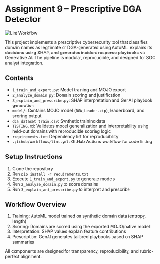 # Assignment 9 – Prescriptive DGA Detector  
![Lint Workflow](https://github.com/annichols84/202502_Analytical-Tools-for-Cyber-Analytics_SEAS_8414_DC/actions/workflows/lint.yml/badge.svg?branch=main)


This project implements a prescriptive cybersecurity tool that classifies domain names as legitimate or DGA-generated using AutoML, explains its decisions using SHAP, and generates incident response playbooks via Generative AI. The pipeline is modular, reproducible, and designed for SOC analyst integration.

## Contents  
- `1_train_and_export.py`: Model training and MOJO export  
- `2_analyze_domain.py`: Domain scoring and justification  
- `3_explain_and_prescribe.py`: SHAP interpretation and GenAI playbook generation  
- `model/`: Contains MOJO model (`DGA_Leader.zip`), leaderboard, and scoring output  
- `dga_dataset_train.csv`: Synthetic training data  
- `TESTING.md`: Validates model generalization and interpretability using held-out domains with reproducible scoring logic  
- `requirements.txt`: Dependency list for reproducibility  
- `.github/workflows/lint.yml`: GitHub Actions workflow for code linting

## Setup Instructions  
1. Clone the repository  
2. Run `pip install -r requirements.txt`  
3. Execute `1_train_and_export.py` to generate models  
4. Run `2_analyze_domain.py` to score domains  
5. Run `3_explain_and_prescribe.py` to interpret and prescribe

## Workflow Overview  
1. Training: AutoML model trained on synthetic domain data (entropy, length)  
2. Scoring: Domains are scored using the exported MOJO/native model  
3. Interpretation: SHAP values explain feature contributions  
4. Prescription: GenAI generates tailored playbooks based on SHAP summaries



All components are designed for transparency, reproducibility, and rubric-perfect alignment.
